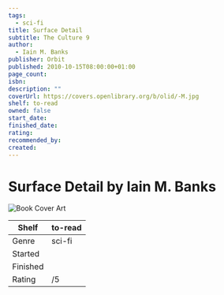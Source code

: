 ```yaml
---
tags:
  - sci-fi
title: Surface Detail
subtitle: The Culture 9
author:
  - Iain M. Banks
publisher: Orbit
published: 2010-10-15T08:00:00+01:00
page_count: 
isbn: 
description: ""
coverUrl: https://covers.openlibrary.org/b/olid/-M.jpg
shelf: to-read
owned: false
start_date: 
finished_date: 
rating: 
recommended_by: 
created: 
---
```


# Surface Detail by Iain M. Banks

![Book Cover Art](https://covers.openlibrary.org/b/olid/-M.jpg)

| Shelf | to-read |
| --- | --- |
| Genre | sci-fi |
| Started |  |
| Finished |  |
| Rating | /5 |


